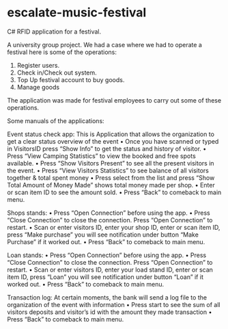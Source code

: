 # escalate-music-festival
C# RFID application for a festival.

A university group project. We had a case where we had to operate a festival here is some of the operations:
1. Register users.
2. Check in/Check out system.
3. Top Up festival account to buy goods.
4. Manage goods

The application was made for festival employees to carry out some of these operations.

Some manuals of the applications:

Event status check app:
This is Application that allows the organization to get a clear status overview of the event
•	Once you have scanned or typed in VisitorsID press “Show Info” to get the status and history of visitor.
•	Press “View Camping Statistics” to view the booked and free spots available.
•	Press “Show Visitors Present”  to see all the present visitors in the event.
•	Press “View Visitors Statistics” to see balance of all visitors together & total spent money
•	Press select from the list and press “Show Total Amount of Money Made” shows total money made per shop.
•	Enter or scan item ID to see the amount sold.
•	Press “Back” to comeback to main menu.

Shops stands:
•	Press “Open Connection” before using the app.
•	Press “Close Connection” to close the connection. Press “Open Connection” to restart.
•	Scan or enter visitors ID, enter your shop ID, enter or scan item ID, press “Make purchase” you will see notification under button “Make Purchase” if it worked out.
•	Press “Back” to comeback to main menu.

Loan stands:
•	Press “Open Connection” before using the app.
•	Press “Close Connection” to close the connection. Press “Open Connection” to restart.
•	Scan or enter visitors ID, enter your load stand ID, enter or scan item ID, press “Loan” you will see notification under button “Loan” if it worked out.
•	Press “Back” to comeback to main menu.

Transaction log:
At certain moments, the bank will send a log file to the organization of the event with information
•	Press start to see the sum of all visitors deposits and visitor’s id with the amount they made transaction
•	Press “Back” to comeback to main menu.

